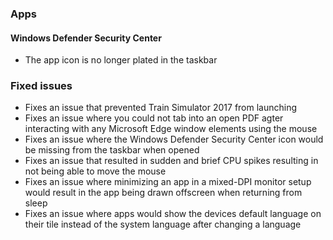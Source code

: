 ### Apps
#### Windows Defender Security Center
- The app icon is no longer plated in the taskbar

### Fixed issues
- Fixes an issue that prevented Train Simulator 2017 from launching
- Fixes an issue where you could not tab into an open PDF agter interacting with any Microsoft Edge window elements using the mouse
- Fixes an issue where the Windows Defender Security Center icon would be missing from the taskbar when opened
- Fixes an issue that resulted in sudden and brief CPU spikes resulting in not being able to move the mouse
- Fixes an issue where minimizing an app in a mixed-DPI monitor setup would result in the app being drawn offscreen when returning from sleep
- Fixes an issue where apps would show the devices default language on their tile instead of the system language after changing a language